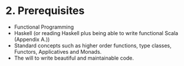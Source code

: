 # 2. Prerequisites

- Functional Programming
- Haskell (or reading Haskell plus being able to write functional Scala (Appendix A.))
- Standard concepts such as higher order functions, type classes, Functors, Applicatives and Monads.
- The will to write beautiful and maintainable code.